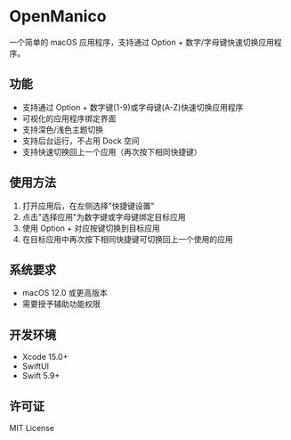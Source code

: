 # OpenManico

一个简单的 macOS 应用程序，支持通过 Option + 数字/字母键快速切换应用程序。

## 功能

- 支持通过 Option + 数字键(1-9)或字母键(A-Z)快速切换应用程序
- 可视化的应用程序绑定界面
- 支持深色/浅色主题切换
- 支持后台运行，不占用 Dock 空间
- 支持快速切换回上一个应用（再次按下相同快捷键）

## 使用方法

1. 打开应用后，在左侧选择"快捷键设置"
2. 点击"选择应用"为数字键或字母键绑定目标应用
3. 使用 Option + 对应按键切换到目标应用
4. 在目标应用中再次按下相同快捷键可切换回上一个使用的应用

## 系统要求

- macOS 12.0 或更高版本
- 需要授予辅助功能权限

## 开发环境

- Xcode 15.0+
- SwiftUI
- Swift 5.9+

## 许可证

MIT License 
